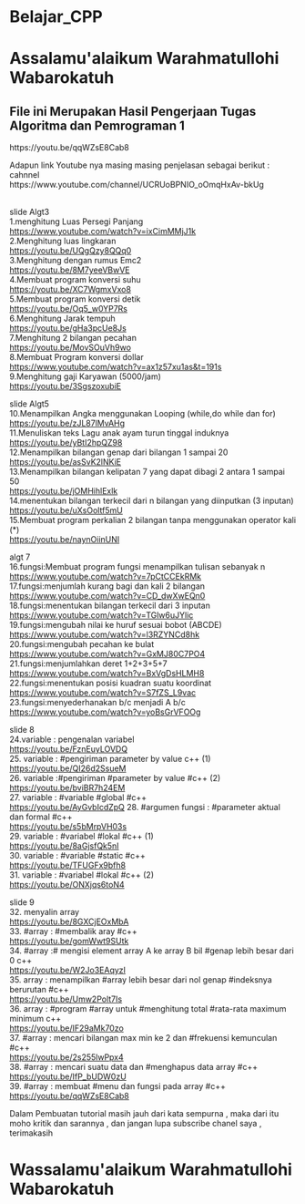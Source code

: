 # Belajar_CPP
<p><h1>Assalamu'alaikum Warahmatullohi Wabarokatuh  </h1></p>
<p><h2>File ini Merupakan Hasil Pengerjaan Tugas Algoritma dan Pemrograman 1 </h2></p>
https://youtu.be/qqWZsE8Cab8 
<p>Adapun link Youtube nya masing masing penjelasan sebagai berikut : <br>
cahnnel <br>
https://www.youtube.com/channel/UCRUoBPNIO_oOmqHxAv-bkUg <br><br>

slide Algt3<br>
1.menghitung Luas Persegi Panjang<br>
https://www.youtube.com/watch?v=ixCimMMjJ1k <br>
2.Menghitung luas lingkaran<br>
https://youtu.be/UQgQzy8QQq0  <br>
3.Menghitung dengan rumus Emc2 <br>
https://youtu.be/8M7yeeVBwVE  <br>
4.Membuat program konversi suhu <br>
https://youtu.be/XC7WgmxVxo8   <br>
5.Membuat program konversi detik <br>
https://youtu.be/Oq5_w0YP7Rs  <br>
6.Menghitung Jarak tempuh <br>
https://youtu.be/gHa3pcUe8Js     <br>
7.Menghitung 2 bilangan pecahan <br>
https://youtu.be/MovSOuVh9wo   <br>
8.Membuat Program konversi dollar <br>
https://www.youtube.com/watch?v=ax1z57xu1as&t=191s  <br> 
9.Menghitung gaji Karyawan (5000/jam) <br>
https://youtu.be/3SgszoxubiE     <br>
   
slide Algt5 <br>
10.Menampilkan Angka menggunakan Looping (while,do while dan for) <br>
https://youtu.be/zJL87lMvAHg     <br>
11.Menuliskan teks Lagu anak ayam turun tinggal induknya <br>
https://youtu.be/yBtI2hpQZ98    <br>
12.Menampilkan bilangan genap dari bilangan 1 sampai 20 <br>
https://youtu.be/asSvK2lNKiE	 <br>
13.Menampilkan bilangan kelipatan 7 yang dapat dibagi 2 antara 1 sampai 50 <br>
https://youtu.be/jOMHihlExlk     <br>
14.menentukan bilangan terkecil dari n bilangan yang diinputkan (3 inputan) <br>
https://youtu.be/uXsOoltf5mU     <br>
15.Membuat program perkalian 2 bilangan tanpa menggunakan operator kali (*)<br>
https://youtu.be/naynOiinUNI      <br>

algt 7 <br>
16.fungsi:Membuat program fungsi menampilkan tulisan sebanyak n<br>
https://www.youtube.com/watch?v=7pCtCCEkRMk <br>
17.fungsi:menjumlah kurang bagi dan kali 2  bilangan<br>
https://www.youtube.com/watch?v=CD_dwXwEQn0 <br>
18.fungsi:menentukan bilangan terkecil dari 3 inputan <br>
https://www.youtube.com/watch?v=TGlw6uJYlic <br>
19.fungsi:mengubah nilai ke huruf sesuai bobot (ABCDE) <br>
https://www.youtube.com/watch?v=l3RZYNCd8hk <br>
20.fungsi:mengubah pecahan ke bulat <br>
https://www.youtube.com/watch?v=GxMJ80C7PO4 <br>
21.fungsi:menjumlahkan deret 1+2+3+5+7 <br>
https://www.youtube.com/watch?v=BxVgDsHLMH8 <br>
22.fungsi:menentukan posisi kuadran suatu koordinat <br>
https://www.youtube.com/watch?v=S7fZS_L9vac <br>
23.fungsi:menyederhanakan b/c menjadi A b/c <br>
https://www.youtube.com/watch?v=yoBsGrVFOOg <br>

slide 8 <br>
24.variable : pengenalan variabel <br>
https://youtu.be/FznEuyLOVDQ <br>
25. variable : #pengiriman parameter by value  c++ (1) <br>
https://youtu.be/QI26d2SsueM <br>
26. variable :#pengiriman #parameter by value #c++ (2) <br>
https://youtu.be/bviBR7h24EM <br>
27. variable : #variable  #global #c++ <br>
https://youtu.be/AyGvbIcdZpQ
28. #argumen fungsi : #parameter aktual dan formal #c++ <br>
https://youtu.be/s5bMrpVH03s <br> 
29. variable : #variabel #lokal #c++ (1) <br>
https://youtu.be/8aGjsfQk5nI <br>
30. variable : #variable #static #c++ <br>
https://youtu.be/TFUGFx9bfh8 <br>
31. variable : #variabel #lokal #c++ (2) <br>
https://youtu.be/ONXjqs6toN4
<br>

slide 9 <br>
32. menyalin array <br>
https://youtu.be/8GXCjEOxMbA <br>
33. #array : #membalik aray #c++ <br>
https://youtu.be/gomWwt9SUtk <br>
34. #array :# mengisi element array A ke array B bil #genap lebih besar dari 0 c++ <br>
https://youtu.be/W2Jo3EAqyzI <br>
35. array : menampilkan #array lebih besar dari nol genap  #indeksnya berurutan #c++ <br>
https://youtu.be/Umw2Polt7Is <br>
36. array : #program #array untuk #menghitung total #rata-rata maximum minimum c++ <br>
https://youtu.be/IF29aMk70zo <br>
37. #array : mencari bilangan max min ke 2 dan #frekuensi kemunculan #c++ <br>
https://youtu.be/2s255lwPpx4 <br>
38. #array : mencari suatu data dan #menghapus data array #c++ <br>
https://youtu.be/IfP_bUDW0zU <br>
39. #array : membuat #menu dan fungsi pada array #c++ <br>
https://youtu.be/qqWZsE8Cab8 <br>

</p>
<p>Dalam Pembuatan tutorial masih jauh dari kata sempurna , maka dari itu moho kritik dan sarannya , dan jangan lupa subscribe chanel saya , terimakasih </p>
<p><h1>Wassalamu'alaikum Warahmatullohi Wabarokatuh</h1></p><br><br>
